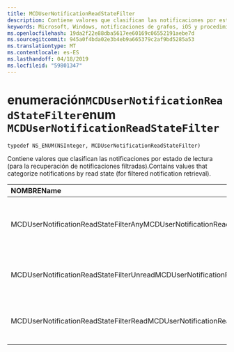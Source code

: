 ```yaml
---
title: MCDUserNotificationReadStateFilter
description: Contiene valores que clasifican las notificaciones por estado de lectura (para la recuperación de notificaciones filtradas).
keywords: Microsoft, Windows, notificaciones de grafos, iOS y procedimientos de iPhone
ms.openlocfilehash: 19da2f22e88dba5617ee60169c06552191aebe7d
ms.sourcegitcommit: 945a0f4bda02e3b4eb9a665379c2af9bd5285a53
ms.translationtype: MT
ms.contentlocale: es-ES
ms.lasthandoff: 04/18/2019
ms.locfileid: "59801347"
---
```

# <a name="enum-mcdusernotificationreadstatefilter"></a><span data-ttu-id="aeac9-104">enumeración`MCDUserNotificationReadStateFilter`</span><span class="sxs-lookup"><span data-stu-id="aeac9-104">enum `MCDUserNotificationReadStateFilter`</span></span>

```
typedef NS_ENUM(NSInteger, MCDUserNotificationReadStateFilter)
```

<span data-ttu-id="aeac9-105">Contiene valores que clasifican las notificaciones por estado de lectura (para la recuperación de notificaciones filtradas).</span><span class="sxs-lookup"><span data-stu-id="aeac9-105">Contains values that categorize notifications by read state (for filtered notification retrieval).</span></span>

|<span data-ttu-id="aeac9-106">NOMBRE</span><span class="sxs-lookup"><span data-stu-id="aeac9-106">Name</span></span> | <span data-ttu-id="aeac9-107">Valor</span><span class="sxs-lookup"><span data-stu-id="aeac9-107">Value</span></span> | <span data-ttu-id="aeac9-108">Descripción</span><span class="sxs-lookup"><span data-stu-id="aeac9-108">Description</span></span> |
|:-- |:-- |:-- |
|   <span data-ttu-id="aeac9-109">MCDUserNotificationReadStateFilterAny</span><span class="sxs-lookup"><span data-stu-id="aeac9-109">MCDUserNotificationReadStateFilterAny</span></span> | <span data-ttu-id="aeac9-110">0</span><span class="sxs-lookup"><span data-stu-id="aeac9-110">0</span></span> | <span data-ttu-id="aeac9-111">Incluye notificaciones independientemente del estado de lectura.</span><span class="sxs-lookup"><span data-stu-id="aeac9-111">Include notifications regardless of read state.</span></span>|
|   <span data-ttu-id="aeac9-112">MCDUserNotificationReadStateFilterUnread</span><span class="sxs-lookup"><span data-stu-id="aeac9-112">MCDUserNotificationReadStateFilterUnread</span></span> | <span data-ttu-id="aeac9-113">1</span><span class="sxs-lookup"><span data-stu-id="aeac9-113">1</span></span> | <span data-ttu-id="aeac9-114">Incluye notificaciones que no se han leído.</span><span class="sxs-lookup"><span data-stu-id="aeac9-114">Include notifications that haven't been read.</span></span>|
|   <span data-ttu-id="aeac9-115">MCDUserNotificationReadStateFilterRead</span><span class="sxs-lookup"><span data-stu-id="aeac9-115">MCDUserNotificationReadStateFilterRead</span></span> | <span data-ttu-id="aeac9-116">2</span><span class="sxs-lookup"><span data-stu-id="aeac9-116">2</span></span> | <span data-ttu-id="aeac9-117">Incluye las notificaciones que se han leído.</span><span class="sxs-lookup"><span data-stu-id="aeac9-117">Include notifications that have been read.</span></span> |